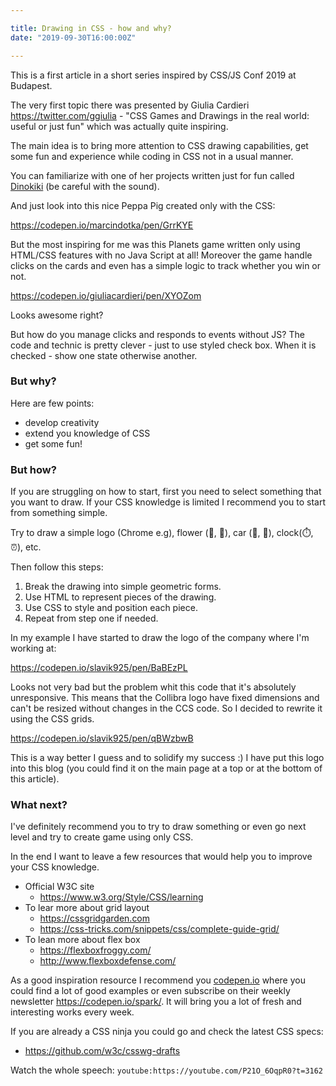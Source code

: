 ```yaml
---

title: Drawing in CSS - how and why?
date: "2019-09-30T16:00:00Z"

---
```


This is a first article in a short series inspired by CSS/JS Conf 2019 at Budapest.

The very first topic there was presented by Giulia Cardieri https://twitter.com/ggiulia - "CSS Games and Drawings in the real world: useful or just fun" which was actually quite inspiring.

The main idea is to bring more attention to CSS drawing capabilities, get some fun and experience while coding in CSS not in a usual manner. 

You can familiarize with one of her projects written just for fun called [Dinokiki](http://dinokiki.com) (be careful with the sound).

And just look into this nice Peppa Pig created only with the CSS:

https://codepen.io/marcindotka/pen/GrrKYE

But the most inspiring for me was this Planets game written only using HTML/CSS features with no Java Script at all! Moreover the game handle clicks on the cards and even has a simple logic to track whether you win or not.

https://codepen.io/giuliacardieri/pen/XYOZom

Looks awesome right? 

But how do you manage clicks and responds to events without JS? The code and technic is pretty clever - just to use styled check box. When it is checked - show one state otherwise another.

### But why?
Here are few points:
* develop creativity
* extend you knowledge of CSS
* get some fun!

### But how?

If you are struggling on how to start, first you need to select something that you want to draw.
If your CSS knowledge is limited I recommend you to start from something simple.

Try to draw a simple logo (Chrome e.g), flower (🌼, 🌻), car (🚓, 🚗), clock(⏱️, ⏰), etc. 

Then follow this steps:

1. Break the drawing into simple geometric forms.
2. Use HTML to represent pieces of the drawing.
3. Use CSS to style and position each piece.
4. Repeat from step one if needed.

In my example I have started to draw the logo of the company where I'm working at:
 
https://codepen.io/slavik925/pen/BaBEzPL

Looks not very bad but the problem whit this code that it's absolutely unresponsive. This means that the Collibra logo have fixed dimensions and can't be resized without changes in the CCS code. So I decided to rewrite it using the CSS grids.

https://codepen.io/slavik925/pen/qBWzbwB

This is a way better I guess and to solidify my success :) I have put this logo into this blog (you could find it on the main page at a top or at the bottom of this article). 

### What next?

I've definitely recommend you to try to draw something or even go next level and try to create game using only CSS.

In the end I want to leave a few resources that would help you to improve your CSS knowledge. 

* Official W3C site 
  * https://www.w3.org/Style/CSS/learning
* To lear more about grid layout 
  * https://cssgridgarden.com
  * https://css-tricks.com/snippets/css/complete-guide-grid/
* To lean more about flex box 
  * https://flexboxfroggy.com/
  * http://www.flexboxdefense.com/

As a good inspiration resource I recommend you [codepen.io](https://codepen.io) where you could find a lot of good examples or even subscribe on their weekly newsletter https://codepen.io/spark/. It will bring you a lot of fresh and interesting works every week.

If you are already a CSS ninja you could go and check the latest CSS specs:
* https://github.com/w3c/csswg-drafts

Watch the whole speech:
`youtube:https://youtube.com/P21O_6OqpR0?t=3162`

